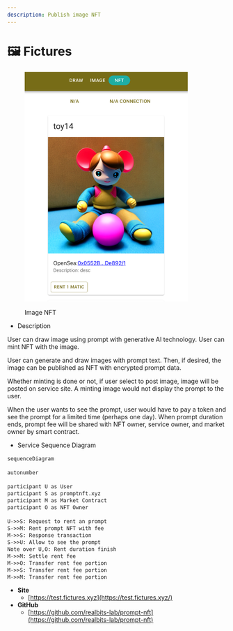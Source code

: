 ```yaml
---
description: Publish image NFT
---
```


# 🖼 Fictures

<div data-full-width="false">

<figure><img src="../.gitbook/assets/image (4).png" alt="" width="375"><figcaption><p>Image NFT</p></figcaption></figure>

</div>

* Description

User can draw image using prompt with generative AI technology. User can mint NFT with the image.

User can generate and draw images with prompt text. Then, if desired, the image can be published as NFT with encrypted prompt data.

Whether minting is done or not, if user select to post image, image will be posted on service site. A minting image would not display the prompt to the user.

When the user wants to see the prompt, user would have to pay a token and see the prompt for a limited time (perhaps one day). When prompt duration ends, prompt fee will be shared with NFT owner, service owner, and market owner by smart contract.

* Service Sequence Diagram

```mermaid
sequenceDiagram

autonumber

participant U as User
participant S as promptnft.xyz
participant M as Market Contract
participant O as NFT Owner

U->>S: Request to rent an prompt
S->>M: Rent prompt NFT with fee
M->>S: Response transaction
S->>U: Allow to see the prompt
Note over U,O: Rent duration finish
M->>M: Settle rent fee
M->>O: Transfer rent fee portion
M->>S: Transfer rent fee portion
M->>M: Transfer rent fee portion
```

* **Site**
  * [https://test.fictures.xyz](https://test.fictures.xyz/)
* **GitHub**
  * [https://github.com/realbits-lab/prompt-nft](https://github.com/realbits-lab/prompt-nft)

